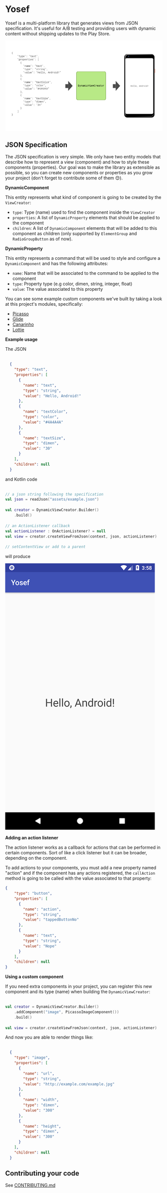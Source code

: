 Yosef
===================

Yosef is a multi-platform library that generates views from JSON specification.
It's useful for A/B testing and providing users with dynamic content without shipping updates to the Play Store.


![](art/artboard.png)

JSON Specification
-------------------------------

The JSON specification is very simple. We only have two entity models that describe how to represent a view (component) 
and how to style these components (properties). Our goal was to make the library as extensible as possible,
so you can create new components or properties as you grow your project (don't forget to contribute some of them 😊).

**DynamicComponent**

This entity represents what kind of component is going to be created by the `ViewCreator`:

* `type`: Type (name) used to find the component inside the `ViewCreator`
* `properties`: A list of `DynamicProperty` elements that should be applied to the component
* `children`: A list of `DynamicComponent` elements that will be added to this component as children (only supported by `ElementGroup` and `RadioGroupButton` as of now).

**DynamicProperty**

This entity represents a command that will be used to style and configure a `DynamicComponent` and has the following attributes:

* `name`: Name that will be associated to the command to be applied to the component
* `type`: Property type (e.g color, dimen, string, integer, float)
* `value`: The value associated to this property

You can see some example custom components we've built by taking a look at this project's modules,
specifically:

- [Picasso][1]
- [Glide][2]
- [Canarinho][3]
- [Lottie][4]


**Example usage**

The JSON

```json

  {
    "type": "text",
    "properties": [
      {
        "name": "text",
        "type": "string",
        "value": "Hello, Android!"
      },
      {
        "name": "textColor",
        "type": "color",
        "value": "#4A4A4A"
      },
      {
        "name": "textSize",
        "type": "dimen",
        "value": "30"
      }
    ],
    "children": null
  }
```

and Kotlin code

```kotlin

// a json string following the specification
val json = readJson("assets/example.json")

val creator = DynamicViewCreator.Builder()
    .build()

// an ActionListener callback
val actionListener : OnActionListener? = null
val view = creator.createViewFromJson(context, json, actionListener)

// setContentView or add to a parent
```

will produce

![](art/screenshot_example.png)


**Adding an action listener**

The action listener works as a callback for actions that can be performed in certain components.
Sort of like a click listener but it can be broader, depending on the component.

To add actions to your components, you must add a new property named "action" and if the component
has any actions registered, the `callAction` method is going to be called with the value associated 
to that property:

```json
{
    "type": "button",
    "properties": [
      {
        "name": "action",
        "type": "string",
        "value": "tappedButtonNo"
      },
      {
        "name": "text",
        "type": "string",
        "value": "Nope"
      }
    ],
    "children": null
}
```


**Using a custom component**

If you need extra components in your project, you can register this new component and its type (name) when building the `DynamicViewCreator`:

```kotlin

val creator = DynamicViewCreator.Builder()
    .addComponent("image", PicassoImageComponent())
    .build()

val view = creator.createViewFromJson(context, json, actionListener)
```

And now you are able to render things like:

```json

  {
    "type": "image",
    "properties": [
      {
        "name": "url",
        "type": "string",
        "value": "http://example.com/example.jpg"
      },
      {
        "name": "width",
        "type": "dimen",
        "value": "300"
      },
      {
        "name": "height",
        "type": "dimen",
        "value": "300"
      }
    ],
    "children": null
  }

```

Contributing your code
-------------------------------

See [CONTRIBUTING.md][contributing]


[1]: picasso
[2]: glide
[3]: canarinho
[4]: lottie
[contributing]: CONTRIBUTING.md
